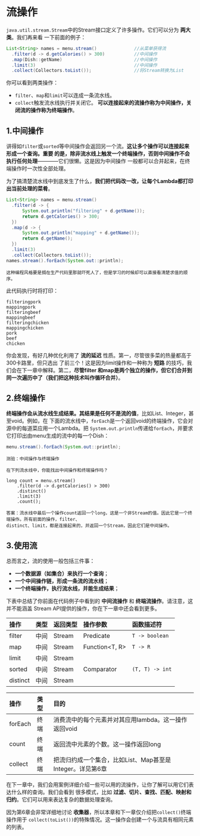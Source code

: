 流操作
================================================================================
`java.util.stream.Stream`中的Stream接口定义了许多操作。它们可以分为 **两大类**。我们再来看
一下前面的例子：
```java
List<String> names = menu.stream()              //从菜单获得流
  .filter(d -> d.getCalories() > 300)           //中间操作
  .map(Dish::getName)                           //中间操作
  .limit(3)                                     //中间操作
  .collect(Collectors.toList());                //将Stream转换为List
```
你可以看到两类操作：
+ `filter`、`map`和`limit`可以连成一条流水线。
+ `collect`触发流水线执行并关闭它。
**可以连接起来的流操作称为中间操作，关闭流的操作称为终端操作**。

## 1.中间操作
讲得如`filter`或`sorted`等中间操作会返回另一个流。**这让多个操作可以连接起来形成一个查询。重要
的是，除非流水线上触发一个终端操作，否则中间操作不会执行任何处理**————它们很懒。这是因为中间操作
一般都可以合并起来，在终端操作时一次性全部处理。

为了搞清楚流水线中到底发生了什么，**我们把代码改一改，让每个Lambda都打印出当前处理的菜肴**。
```java
List<String> names = menu.stream()
  .filter(d -> {
      System.out.println("filtering" + d.getName());
      return d.getCalories() > 300;
  })
  .map(d -> {
      System.out.println("mapping" + d.getName());
      return d.getName();
  })
  .limit(3)
  .collect(Collectors.toList());
names.stream().forEach(System.out::println);
```
```
这种编程风格要是搁在生产代码里那就吓死人了，但是学习的时候却可以直接看清楚求值的顺序。
```
此代码执行时将打印：
```
filteringpork
mappingpork
filteringbeef
mappingbeef
filteringchicken
mappingchicken
pork
beef
chicken
```
你会发现，有好几种优化利用了 **流的延迟** 性质。第一，尽管很多菜的热量都高于300卡路里，但只选出
了前三个！这是因为limit操作和一种称为 **短路** 的技巧，我们会在下一章中解释。第二，**尽管filter
和map是两个独立的操作，但它们合并到同一次遍历中了（我们把这种技术叫作循环合并）**。

## 2.终端操作
**终端操作会从流水线生成结果。其结果是任何不是流的值**，比如List、Integer，甚至void。例如，在
下面的流水线中，`forEach`是一个返回void的终端操作，它会对源中的每道菜应用一个Lambda。把
`System.out.println`传递给`forEach`，并要求它打印出由menu生成的流中的每一个Dish：
```java
menu.stream().forEach(System.out::println);
```
```
测验：中间操作与终端操作

在下列流水线中，你能找出中间操作和终端操作吗？

long count = menu.stream()
    .filter(d -> d.getCalories() > 300)
    .distinct()
    .limit(3)
    .count();

答案：流水线中最后一个操作count返回一个long，这是一个非Stream的值。因此它是一个终端操作。所有前面的操作，filter、
distinct、limit，都是连接起来的，并返回一个Stream，因此它们是中间操作。
```

## 3.使用流
总而言之，流的使用一般包括三件事：
+ **一个数据源（如集合）来执行一个查询**；
+ **一个中间操作链，形成一条流的流水线**；
+ **一个终端操作，执行流水线，并能生成结果**；

下表中总结了你前面在代码例子中看到的 **中间流操作** 和 **终端流操作**。请注意，这并不能涵盖
Stream API提供的操作，你在下一章中还会看到更多。

| 操作 | 类型 | 返回类型 | 操作参数 | 函数描述符 |
| :------------- | :------------- | :------------ | :------------- | :------------ |
| filter | 中间 | Stream<T> | Predicate<T> | `T -> boolean` |
| map | 中间 | Stream<T> | Function<T, R> | `T -> R` |
| limit | 中间 | Stream<T> |  |  |
| sorted | 中间 | Stream<T> | Comparator<T> | `(T, T) -> int` |
| distinct | 中间 | Stream<T> |  |  |

| 操作 | 类型 | 目的 |
| :------------- | :------------- | :------------- |
| forEach | 终端 | 消费流中的每个元素并对其应用lambda。这一操作返回void |
| count | 终端 | 返回流中元素的个数。这一操作返回long |
| collect | 终端 | 把流归约成一个集合，比如List、Map甚至是Integer。详见第6章 |

在下一章中，我们会用案例详细介绍一些可以用的流操作，让你了解可以用它们表达什么样的查询。我们会看到
很多模式，比如 **过滤、切片、查找、匹配、映射和归约**。它们可以用来表达复杂的数据处理查询。

因为第6章会非常详细地讨论 **收集器**，所以本章和下一章仅介绍把`collect()`终端操作用于
`collect(toList())`的特殊情况。这一操作会创建一个与流具有相同元素的列表。
